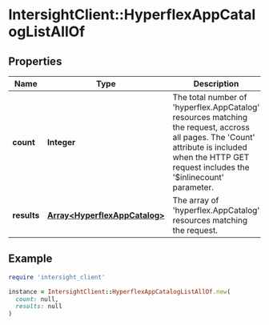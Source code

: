 # IntersightClient::HyperflexAppCatalogListAllOf

## Properties

| Name | Type | Description | Notes |
| ---- | ---- | ----------- | ----- |
| **count** | **Integer** | The total number of &#39;hyperflex.AppCatalog&#39; resources matching the request, accross all pages. The &#39;Count&#39; attribute is included when the HTTP GET request includes the &#39;$inlinecount&#39; parameter. | [optional] |
| **results** | [**Array&lt;HyperflexAppCatalog&gt;**](HyperflexAppCatalog.md) | The array of &#39;hyperflex.AppCatalog&#39; resources matching the request. | [optional] |

## Example

```ruby
require 'intersight_client'

instance = IntersightClient::HyperflexAppCatalogListAllOf.new(
  count: null,
  results: null
)
```

